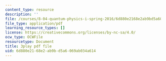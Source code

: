 ```yaml
---
content_type: resource
description: ''
file: /courses/8-04-quantum-physics-i-spring-2016/6d880e2168e2ab9bd5a6069ab034a614_Z4CSAWrzguY.pdf
file_type: application/pdf
learning_resource_types: []
license: https://creativecommons.org/licenses/by-nc-sa/4.0/
ocw_type: OCWFile
resourcetype: Document
title: 3play pdf file
uid: 6d880e21-68e2-ab9b-d5a6-069ab034a614
---
```

